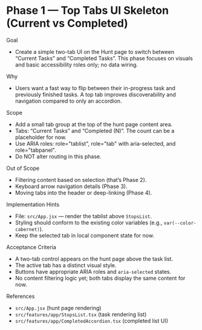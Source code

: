# Phase 1 — Top Tabs UI Skeleton (Current vs Completed)

Goal
- Create a simple two-tab UI on the Hunt page to switch between “Current Tasks” and “Completed Tasks”. This phase focuses on visuals and basic accessibility roles only; no data wiring.

Why
- Users want a fast way to flip between their in-progress task and previously finished tasks. A top tab improves discoverability and navigation compared to only an accordion.

Scope
- Add a small tab group at the top of the hunt page content area.
- Tabs: “Current Tasks” and “Completed (N)”. The count can be a placeholder for now.
- Use ARIA roles: role="tablist", role="tab" with aria-selected, and role="tabpanel".
- Do NOT alter routing in this phase.

Out of Scope
- Filtering content based on selection (that’s Phase 2).
- Keyboard arrow navigation details (Phase 3).
- Moving tabs into the header or deep-linking (Phase 4).

Implementation Hints
- File: `src/App.jsx` — render the tablist above `StopsList`.
- Styling should conform to the existing color variables (e.g., `var(--color-cabernet)`).
- Keep the selected tab in local component state for now.

Acceptance Criteria
- A two-tab control appears on the hunt page above the task list.
- The active tab has a distinct visual style.
- Buttons have appropriate ARIA roles and `aria-selected` states.
- No content filtering logic yet; both tabs display the same content for now.

References
- `src/App.jsx` (hunt page rendering)
- `src/features/app/StopsList.tsx` (task rendering list)
- `src/features/app/CompletedAccordion.tsx` (completed list UI)
